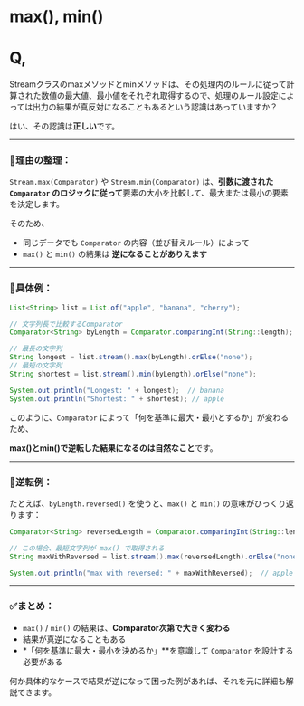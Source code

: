 # max(), min()

# Q,

Streamクラスのmaxメソッドとminメソッドは、その処理内のルールに従って計算された数値の最大値、最小値をそれぞれ取得するので、処理のルール設定によっては出力の結果が真反対になることもあるという認識はあっていますか？

はい、その認識は**正しい**です。

---

### 🔹理由の整理：

`Stream.max(Comparator)` や `Stream.min(Comparator)` は、**引数に渡された `Comparator` のロジックに従って**要素の大小を比較して、最大または最小の要素を決定します。

そのため、

- 同じデータでも `Comparator` の内容（並び替えルール）によって
- `max()` と `min()` の結果は **逆になることがありえます**

---

### 🔸具体例：

```java
List<String> list = List.of("apple", "banana", "cherry");

// 文字列長で比較するComparator
Comparator<String> byLength = Comparator.comparingInt(String::length);

// 最長の文字列
String longest = list.stream().max(byLength).orElse("none");
// 最短の文字列
String shortest = list.stream().min(byLength).orElse("none");

System.out.println("Longest: " + longest);  // banana
System.out.println("Shortest: " + shortest); // apple
```

このように、`Comparator` によって「何を基準に最大・最小とするか」が変わるため、

**max()とmin()で逆転した結果になるのは自然なこと**です。

---

### 🔸逆転例：

たとえば、`byLength.reversed()` を使うと、`max()` と `min()` の意味がひっくり返ります：

```java
Comparator<String> reversedLength = Comparator.comparingInt(String::length).reversed();

// この場合、最短文字列が max() で取得される
String maxWithReversed = list.stream().max(reversedLength).orElse("none");

System.out.println("max with reversed: " + maxWithReversed);  // apple
```

---

### ✅まとめ：

- `max()` / `min()` の結果は、**Comparator次第で大きく変わる**
- 結果が真逆になることもある
- *「何を基準に最大・最小を決めるか」**を意識して `Comparator` を設計する必要がある

何か具体的なケースで結果が逆になって困った例があれば、それを元に詳細も解説できます。